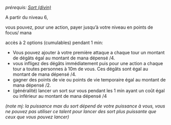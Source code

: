 *prérequis: [Sort (divin)](../../../1.%20Talent%20de%20base/Sorts.md#Sort%20(divin))*

A partir du niveau 6, 

vous pouvez, pour une action, payer jusqu’à votre niveau en points de focus/ mana

accès à 2 options (cumulables) pendant 1 min:

- Vous pouvez ajouter à votre première attaque a chaque tour un montant de dégâts égal au montant de mana dépensé /4.
- vous infligez des dégâts immédiatement puis pour une action a chaque tour a toutes personnes à 10m de vous. Ces dégâts sont égal au montant de mana dépensé /4. 
- gagner des points de vie ou points de vie temporaire  égal au montant de mana dépensé /2.
- (généralité) lancer un sort sur vous pendant les 1 min ayant un coût égal ou inférieur au montant de mana dépensé /4

*(note mj: la puissance max du sort dépend de votre puissance à vous, vous ne pouvez pas utiliser ce talent pour lancer des sort plus puissante que ceux que vous pouvez lancer)*